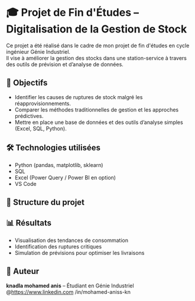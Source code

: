 # 🎓 Projet de Fin d'Études – Digitalisation de la Gestion de Stock

Ce projet a été réalisé dans le cadre de mon projet de fin d'études en cycle ingénieur Génie Industriel.  
Il vise à améliorer la gestion des stocks dans une station-service à travers des outils de prévision et d’analyse de données.

## 🧠 Objectifs
- Identifier les causes de ruptures de stock malgré les réapprovisionnements.
- Comparer les méthodes traditionnelles de gestion et les approches prédictives.
- Mettre en place une base de données et des outils d’analyse simples (Excel, SQL, Python).

## 🛠️ Technologies utilisées
- Python (pandas, matplotlib, sklearn)
- SQL
- Excel (Power Query / Power BI en option)
- VS Code

## 📁 Structure du projet

## 📊 Résultats
- Visualisation des tendances de consommation
- Identification des ruptures critiques
- Simulation de prévisions pour optimiser les livraisons

## 🔗 Auteur
**knadla mohamed anis** – Étudiant en Génie Industriel  
@https://www.linkedin.com
/in/mohamed-aniss-kn
